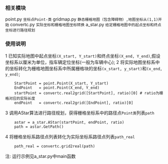 ### 相关模块
point.py `坐标点Point-类`
gridmap.py `静态栅格地图（包含障碍物）,地图坐标从(1,1)开始`
convertc.py `实际坐标和栅格地图坐标转换`
a_star.py `给定栅格地图中的起点坐标和终点坐标进行路径规划`

### 使用说明
1 已知实际地图中起点坐标`(X_start, Y_start)`和终点坐标`(X_end, Y_end)`,假设坐标系以厘米为单位，指车辆定位坐标(一般为车辆中心);
2 将实际地图坐标系中的坐标转化为栅格地图坐标系中所属栅格块的坐标`(x_start, y_start)`和`(x_end, y_end)`;
```
    StartPoint = point.Point(X_start, Y_start)
    EndPoint   = point.Point(X_end, Y_end)
    startPoint = convertc.real2grid([StartPoint], ratio)[0] # ratio为栅格对应的实际长度
    endPoint   = convertc.real2grid([EndPoint], ratio)[0]
```
3 调用AStar算法进行路径规划，获得栅格坐标系中的路径点`Point类`列表`path`
```
    astar = a_star.AStar(startPoint, endPoint, ratio)
    path = astar.GetPath()
```
4 将栅格坐标系路径点列表转化为实际坐标系路径点列表`path_real`
```
    path_real = convertc.grid2real(path)
```

注: 运行示例见a_star.py中main函数
